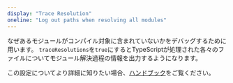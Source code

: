 ```yaml
---
display: "Trace Resolution"
oneline: "Log out paths when resolving all modules"
---
```


なぜあるモジュールがコンパイル対象に含まれていないかをデバッグするために用います。
`traceResolutions`を`true`にするとTypeScriptが処理された各々のファイルについてモジュール解決過程の情報を出力するようになります。

この設定についてより詳細に知りたい場合、[ハンドブック](/docs/handbook/module-resolution.html#tracing-module-resolution)をご覧ください。
